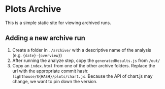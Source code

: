 # Plots Archive

This is a simple static site for viewing archived runs.

## Adding a new archive run

1. Create a folder in `./archive/` with a descriptive name of the analysis (e.g. `{date}-{overview}`)
2. After running the analyze step, copy the `generatedResults.js` from `/out/`
3. Copy an `index.html` from one of the other archive folders. Replace the url with the appropriate commit hash: `lighthouse/${HASH}/plots/chart.js`. Because the API of chart.js may change, we want to pin down the version.
